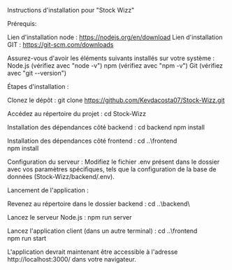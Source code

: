 Instructions d'installation pour "Stock Wizz"

Prérequis:

Lien d'installation node : https://nodejs.org/en/download
Lien d'installation GIT : https://git-scm.com/downloads

Assurez-vous d'avoir les éléments suivants installés sur votre système :
    Node.js (vérifiez avec "node -v")
    npm (vérifiez avec "npm -v")
    Git (vérifiez avec "git --version")


Étapes d'installation :

Clonez le dépôt :
    git clone https://github.com/Kevdacosta07/Stock-Wizz.git


Accédez au répertoire du projet :
    cd Stock-Wizz


Installation des dépendances côté backend :
    cd backend
    npm install


Installation des dépendances côté frontend :
    cd ..\frontend\
    npm install


Configuration du serveur :
    Modifiez le fichier .env présent dans le dossier avec vos paramètres spécifiques, tels que la configuration de la base de données (Stock-Wizz/backend/.env).


Lancement de l'application :


Revenez au répertoire dans le dossier backend :
    cd ..\backend\

Lancez le serveur Node.js :
    npm run server


Lancez l'application client (dans un autre terminal) :
    cd ..\frontend\
    npm run start


L'application devrait maintenant être accessible à l'adresse http://localhost:3000/ dans votre navigateur.